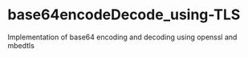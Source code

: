 # base64encodeDecode_using-TLS
Implementation of base64 encoding and decoding using openssl and mbedtls
